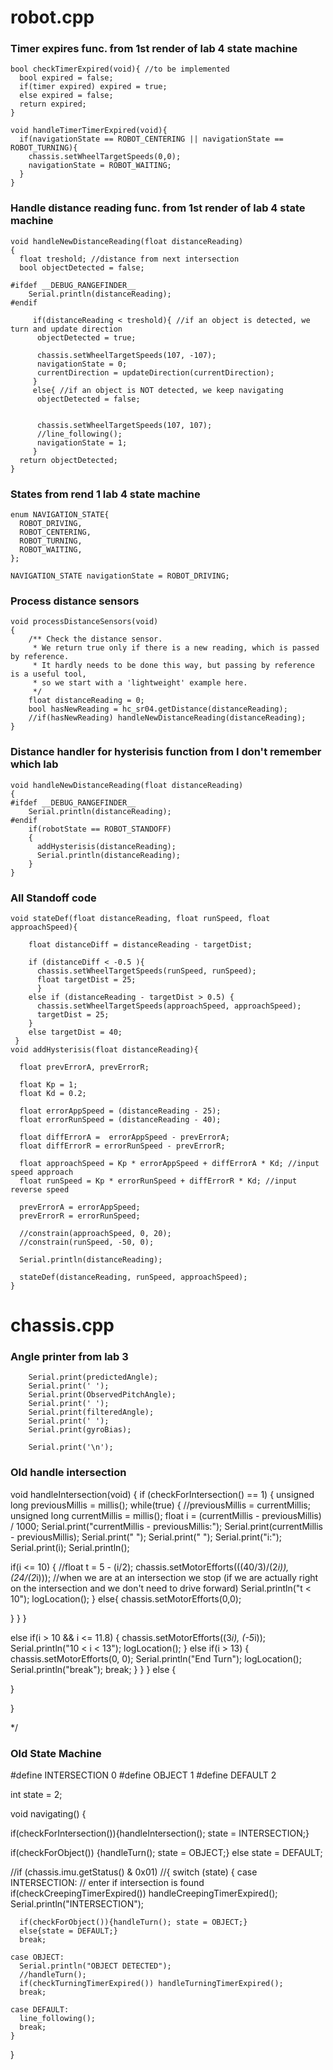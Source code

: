 # robot.cpp

### Timer expires func. from 1st render of lab 4 state machine
```
bool checkTimerExpired(void){ //to be implemented
  bool expired = false;
  if(timer expired) expired = true;
  else expired = false;
  return expired;
}

void handleTimerTimerExpired(void){
  if(navigationState == ROBOT_CENTERING || navigationState == ROBOT_TURNING){
    chassis.setWheelTargetSpeeds(0,0);
    navigationState = ROBOT_WAITING;
  }
}
```

### Handle distance reading func. from 1st render of lab 4 state machine
```
void handleNewDistanceReading(float distanceReading)
{
  float treshold; //distance from next intersection
  bool objectDetected = false;

#ifdef __DEBUG_RANGEFINDER__
    Serial.println(distanceReading);
#endif

     if(distanceReading < treshold){ //if an object is detected, we turn and update direction
      objectDetected = true;

      chassis.setWheelTargetSpeeds(107, -107);
      navigationState = 0;
      currentDirection = updateDirection(currentDirection);
     }
     else{ //if an object is NOT detected, we keep navigating
      objectDetected = false;


      chassis.setWheelTargetSpeeds(107, 107);
      //line_following();
      navigationState = 1;
     }
  return objectDetected;
}
```

### States from rend 1 lab 4 state machine
```
enum NAVIGATION_STATE{
  ROBOT_DRIVING,
  ROBOT_CENTERING,
  ROBOT_TURNING,
  ROBOT_WAITING,
};

NAVIGATION_STATE navigationState = ROBOT_DRIVING;
```
### Process distance sensors
```
void processDistanceSensors(void)
{
    /** Check the distance sensor.
     * We return true only if there is a new reading, which is passed by reference.
     * It hardly needs to be done this way, but passing by reference is a useful tool,
     * so we start with a 'lightweight' example here.
     */
    float distanceReading = 0;
    bool hasNewReading = hc_sr04.getDistance(distanceReading);
    //if(hasNewReading) handleNewDistanceReading(distanceReading);
}
```
### Distance handler for hysterisis function from I don't remember which lab
```
void handleNewDistanceReading(float distanceReading)
{
#ifdef __DEBUG_RANGEFINDER__
    Serial.println(distanceReading);
#endif
    if(robotState == ROBOT_STANDOFF)
    {
      addHysterisis(distanceReading);
      Serial.println(distanceReading);
    }
}
```

### All Standoff code
```
void stateDef(float distanceReading, float runSpeed, float approachSpeed){

    float distanceDiff = distanceReading - targetDist;

    if (distanceDiff < -0.5 ){
      chassis.setWheelTargetSpeeds(runSpeed, runSpeed);
      float targetDist = 25;
      }
    else if (distanceReading - targetDist > 0.5) {
      chassis.setWheelTargetSpeeds(approachSpeed, approachSpeed);
      targetDist = 25;
    }
    else targetDist = 40;
 }
void addHysterisis(float distanceReading){

  float prevErrorA, prevErrorR;

  float Kp = 1;
  float Kd = 0.2;

  float errorAppSpeed = (distanceReading - 25);
  float errorRunSpeed = (distanceReading - 40);

  float diffErrorA =  errorAppSpeed - prevErrorA;
  float diffErrorR = errorRunSpeed - prevErrorR;

  float approachSpeed = Kp * errorAppSpeed + diffErrorA * Kd; //input speed approach
  float runSpeed = Kp * errorRunSpeed + diffErrorR * Kd; //input reverse speed

  prevErrorA = errorAppSpeed;
  prevErrorR = errorRunSpeed;

  //constrain(approachSpeed, 0, 20);
  //constrain(runSpeed, -50, 0);

  Serial.println(distanceReading);

  stateDef(distanceReading, runSpeed, approachSpeed);
}
```

# chassis.cpp

### Angle printer from lab 3
```
    Serial.print(predictedAngle);
    Serial.print(' ');
    Serial.print(ObservedPitchAngle);
    Serial.print(' ');
    Serial.print(filteredAngle);
    Serial.print(' ');
    Serial.print(gyroBias);    

    Serial.print('\n');
```


### Old handle intersection

void handleIntersection(void)
{
  if (checkForIntersection() == 1)
  {
    unsigned long previousMillis = millis();
    while(true)
    {
  //previousMillis = currentMillis;
  unsigned long currentMillis = millis();
  float i = (currentMillis - previousMillis) / 1000;
  Serial.print("currentMillis - previousMillis:");
  Serial.print(currentMillis - previousMillis);
  Serial.print(" ");
  Serial.print(" ");
  Serial.print("i:");
  Serial.print(i);
  Serial.println();

  if(i <= 10)
  {
  //float t = 5 - (i/2);
  chassis.setMotorEfforts(((40/3)/(2*i)), (24/(2*i))); //when we are at an intersection we stop (if we are actually right on the intersection and we don't need to drive forward)
  Serial.println("t < 10");
  logLocation();
  }
  else{
    chassis.setMotorEfforts(0,0);

  }
    }
  }

   else if(i > 10 && i <= 11.8)
  {
    chassis.setMotorEfforts((3*i), (-5*i));
    Serial.println("10 < i < 13");
    logLocation();
  }
  else if(i > 13)
  {
    chassis.setMotorEfforts(0, 0);
    Serial.println("End Turn");
    logLocation();
    Serial.println("break");
    break;
  }
    }
  }
  else
  {

  }

}

*/


### Old State Machine
#define INTERSECTION 0
#define OBJECT 1
#define DEFAULT 2


int state = 2;

void navigating()
{

  if(checkForIntersection()){handleIntersection(); state = INTERSECTION;}


  if(checkForObject())
  {handleTurn(); 
  state = OBJECT;}
  else state = DEFAULT;

  //if (chassis.imu.getStatus() & 0x01)
  //{
    switch (state)
    {
    case INTERSECTION: // enter if intersection is found
      if(checkCreepingTimerExpired()) handleCreepingTimerExpired();
      Serial.println("INTERSECTION");

      if(checkForObject()){handleTurn(); state = OBJECT;}
      else{state = DEFAULT;}
      break;

    case OBJECT:
      Serial.println("OBJECT DETECTED");
      //handleTurn();
      if(checkTurningTimerExpired()) handleTurningTimerExpired();
      break;

    case DEFAULT:
      line_following();
      break;
    }
  }